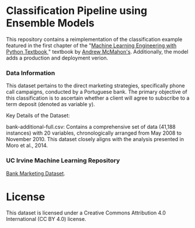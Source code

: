 # Classification Pipeline using Ensemble Models 
This repository contains a reimplementation of the classification example featured in the first chapter of the "[Machine Learning Engineering with Python Textbook ](https://github.com/PacktPublishing/Machine-Learning-Engineering-with-Python)" textbook by [Andrew McMahon's](https://github.com/AndyMc629). Additionally, the model adds a production and deployment verion.

### Data Information 

This dataset pertains to the direct marketing strategies, specifically phone call campaigns, conducted by a Portuguese bank. The primary objective of this classification is to ascertain whether a client will agree to subscribe to a term deposit (denoted as variable y).

Key Details of the Dataset:

bank-additional-full.csv: Contains a comprehensive set of data (41,188 instances) with 20 variables, chronologically arranged from May 2008 to November 2010. This dataset closely aligns with the analysis presented in Moro et al., 2014.

### UC Irvine Machine Learning Repository

[Bank Marketing Dataset](https://archive.ics.uci.edu/dataset/222/bank+marketing).

# License
This dataset is licensed under a Creative Commons Attribution 4.0 International (CC BY 4.0) license.
